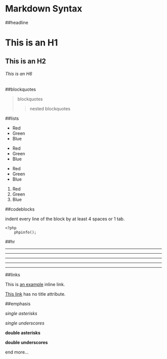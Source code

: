 # Markdown Syntax

##headline

# This is an H1

## This is an H2

###### This is an H6


##blockquotes

> blockquotes
> > nested
> blockquotes


##lists

*   Red
*   Green
*   Blue

+   Red
+   Green
+   Blue

-   Red
-   Green
-   Blue

1.	Red
2.	Green
3.	Blue


##codeblocks

indent every line of the block by at least 4 spaces or 1 tab.

	<?php
		phpinfo();
	

##hr

* * *

***

*****

- - -

---------------------------------------


##links

This is [an example](http://example.com/ "Title") inline link.

[This link](http://example.net/) has no title attribute.


##emphasis

*single asterisks*

_single underscores_

**double asterisks**

__double underscores__


end more...

